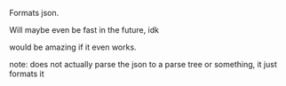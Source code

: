 Formats json.

Will maybe even be fast in the future, idk

would be amazing if it even works.

note: does not actually parse the json to a parse tree or something, it just formats it